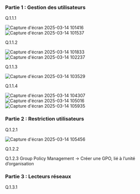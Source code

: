 ### Partie 1 : Gestion des utilisateurs

Q.1.1.1 

![Capture d'écran 2025-03-14 101416](https://github.com/user-attachments/assets/68134c7e-fa5c-4509-bbb6-82e098a24c88)
![Capture d'écran 2025-03-14 101537](https://github.com/user-attachments/assets/5c8769d4-2e27-497a-89af-4364d883e5f7)


Q.1.1.2 

![Capture d'écran 2025-03-14 101833](https://github.com/user-attachments/assets/36fc1aed-f8c7-4636-9c82-21e8e043f31c)
![Capture d'écran 2025-03-14 102237](https://github.com/user-attachments/assets/56146ebf-c108-46e3-b83c-17949b54010c)




Q.1.1.3

![Capture d'écran 2025-03-14 103529](https://github.com/user-attachments/assets/9af4f9d7-c573-4061-b8ac-590637f292b6)



Q.1.1.4 

![Capture d'écran 2025-03-14 104307](https://github.com/user-attachments/assets/25690e38-76e7-4112-8f12-03bbcb3cfbe1)
![Capture d'écran 2025-03-14 105016](https://github.com/user-attachments/assets/7b1b23d7-41ee-480b-90e8-1909290de02a)
![Capture d'écran 2025-03-14 105935](https://github.com/user-attachments/assets/da0b7e81-c839-4162-a734-60999c96b6cd)




### Partie 2 : Restriction utilisateurs
Q.1.2.1 

![Capture d'écran 2025-03-14 105456](https://github.com/user-attachments/assets/f579a548-1aa1-4f39-9e24-cf75d597b1d6)


Q.1.2.2 

Q.1.2.3 
Group Policy Management -> Créer une GPO, lié à l’unité d’organisation

### Partie 3 : Lecteurs réseaux
Q.1.3.1 









